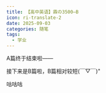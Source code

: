 ```yaml
---
title: 【高中英语】霖の3500—B
icon: ri-translate-2
date: 2025-09-03
categories: 随笔
tags:
  - 学业
---
```


A篇终于结束啦——

接下来是B篇啦，B篇相对较短(￣▽￣)"

<!-- more -->

咕咕咕
